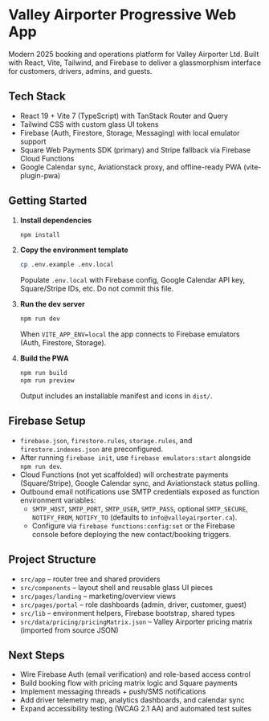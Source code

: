 # Valley Airporter Progressive Web App

Modern 2025 booking and operations platform for Valley Airporter Ltd. Built with React, Vite, Tailwind, and Firebase to deliver a glassmorphism interface for customers, drivers, admins, and guests.

## Tech Stack

- React 19 + Vite 7 (TypeScript) with TanStack Router and Query
- Tailwind CSS with custom glass UI tokens
- Firebase (Auth, Firestore, Storage, Messaging) with local emulator support
- Square Web Payments SDK (primary) and Stripe fallback via Firebase Cloud Functions
- Google Calendar sync, Aviationstack proxy, and offline-ready PWA (vite-plugin-pwa)

## Getting Started

1. **Install dependencies**

   ```bash
   npm install
   ```

2. **Copy the environment template**

   ```bash
   cp .env.example .env.local
   ```

   Populate `.env.local` with Firebase config, Google Calendar API key, Square/Stripe IDs, etc. Do not commit this file.

3. **Run the dev server**

   ```bash
   npm run dev
   ```

   When `VITE_APP_ENV=local` the app connects to Firebase emulators (Auth, Firestore, Storage).

4. **Build the PWA**

   ```bash
   npm run build
   npm run preview
   ```

   Output includes an installable manifest and icons in `dist/`.

## Firebase Setup

- `firebase.json`, `firestore.rules`, `storage.rules`, and `firestore.indexes.json` are preconfigured.
- After running `firebase init`, use `firebase emulators:start` alongside `npm run dev`.
- Cloud Functions (not yet scaffolded) will orchestrate payments (Square/Stripe), Google Calendar sync, and Aviationstack status polling.
- Outbound email notifications use SMTP credentials exposed as function environment variables:
  - `SMTP_HOST`, `SMTP_PORT`, `SMTP_USER`, `SMTP_PASS`, optional `SMTP_SECURE`, `NOTIFY_FROM`, `NOTIFY_TO` (defaults to `info@valleyairporter.ca`).
  - Configure via `firebase functions:config:set` or the Firebase console before deploying the new contact/booking triggers.

## Project Structure

- `src/app` – router tree and shared providers
- `src/components` – layout shell and reusable glass UI pieces
- `src/pages/landing` – marketing/overview views
- `src/pages/portal` – role dashboards (admin, driver, customer, guest)
- `src/lib` – environment helpers, Firebase bootstrap, shared types
- `src/data/pricing/pricingMatrix.json` – Valley Airporter pricing matrix (imported from source JSON)

## Next Steps

- Wire Firebase Auth (email verification) and role-based access control
- Build booking flow with pricing matrix logic and Square payments
- Implement messaging threads + push/SMS notifications
- Add driver telemetry map, analytics dashboards, and calendar sync
- Expand accessibility testing (WCAG 2.1 AA) and automated test suites
